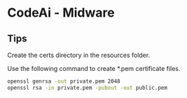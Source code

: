 # CodeAi - Midware

## Tips

Create the certs directory in the resources folder.

Use the following command to create *.pem certificate files.

```bash
openssl genrsa -out private.pem 2048
openssl rsa -in private.pem -pubout -out public.pem
```